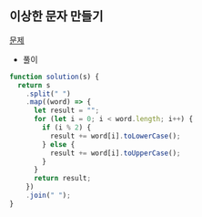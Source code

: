 ## 이상한 문자 만들기

[문제](https://programmers.co.kr/learn/courses/30/lessons/12930)

- 풀이

```jsx
function solution(s) {
  return s
    .split(" ")
    .map((word) => {
      let result = "";
      for (let i = 0; i < word.length; i++) {
        if (i % 2) {
          result += word[i].toLowerCase();
        } else {
          result += word[i].toUpperCase();
        }
      }
      return result;
    })
    .join(" ");
}
```
